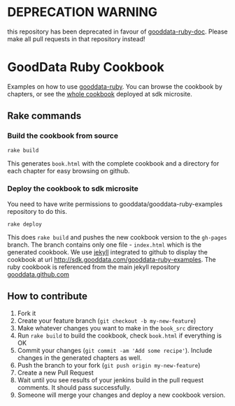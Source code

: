 # DEPRECATION WARNING
this repository has been deprecated in favour of [gooddata-ruby-doc](https://github.com/gooddata/gooddata-ruby-doc/). Please make all pull requests in that repository instead!


# GoodData Ruby Cookbook

Examples on how to use [gooddata-ruby](https://github.com/gooddata/gooddata-ruby). You can browse the cookbook by chapters, or see the [whole cookbook](http://sdk.gooddata.com/gooddata-ruby-examples/) deployed at sdk microsite.

## Rake commands
### Build the cookbook from source

    rake build

This generates `book.html` with the complete cookbook and a directory for each chapter for easy browsing on github.

### Deploy the cookbook to sdk microsite
You need to have write permissions to gooddata/gooddata-ruby-examples repository to do this.

    rake deploy

This does `rake build` and pushes the new cookbook version to the `gh-pages` branch. The branch contains only one file - `index.html` which is the generated cookbook. We use [jekyll](http://jekyllrb.com/) integrated to github to display the cookbook at url http://sdk.gooddata.com/gooddata-ruby-examples. The ruby cookbook is referenced from the main jekyll repository [gooddata.github.com](https://github.com/gooddata/gooddata.github.com)


## How to contribute

1. Fork it 
2. Create your feature branch (`git checkout -b my-new-feature`)
3. Make whatever changes you want to make in the `book_src` directory
4. Run `rake build` to build the cookbook, check `book.html` if everything is OK
4. Commit your changes (`git commit -am 'Add some recipe'`). Include changes in the generated chapters as well.
5. Push the branch to your fork (`git push origin my-new-feature`)
6. Create a new Pull Request
7. Wait until you see results of your jenkins build in the pull request comments. It should pass successfully.
8. Someone will merge your changes and deploy a new cookbook version.


